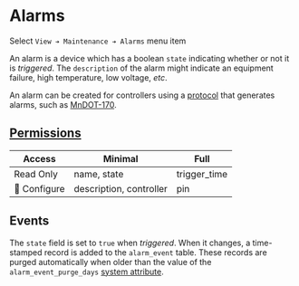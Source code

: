 # Alarms

Select `View ➔ Maintenance ➔ Alarms` menu item

An alarm is a device which has a boolean `state` indicating whether or not it is
_triggered_.  The `description` of the alarm might indicate an equipment
failure, high temperature, low voltage, _etc_.

An alarm can be created for controllers using a [protocol] that generates
alarms, such as [MnDOT-170].

## [Permissions]

| Access       | Minimal                 | Full          |
|--------------|-------------------------|---------------|
| Read Only    | name, state             | trigger\_time |
| 🔧 Configure | description, controller | pin           |

## Events

The `state` field is set to `true` when _triggered_.  When it changes, a
time-stamped record is added to the `alarm_event` table.  These records are
purged automatically when older than the value of the `alarm_event_purge_days`
[system attribute].


[MnDOT-170]: comm_links.html#mndot-170
[permissions]: user_roles.html#permissions
[protocol]: comm_links.html#protocols
[system attribute]: system_attributes.html

